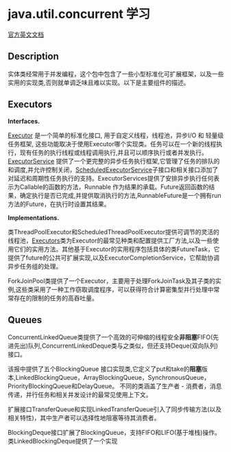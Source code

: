 # java.util.concurrent 学习

[官方英文文档](<https://docs.oracle.com/javase/8/docs/api/java/util/concurrent/package-summary.html#MemoryVisibility>)

## Description

实体类经常用于并发编程，这个包中包含了一些小型标准化可扩展框架，以及一些实用的实现类,否则就单调乏味且难以实现。以下是主要组件的描述。

## Executors

**Interfaces.**  

[Executor](Executor.md) 是一个简单的标准化接口, 用于自定义线程，线程池，异步I/O 和 轻量级任务框架, 这些功能取决于使用Executor哪个实现类。任务可以在一个新的线程执行，现有任务的执行线程或线程调用执行,并且可以顺序执行或者并发执行。[ExecutorService](ExecutorService.md) 提供了一个更完整的异步任务执行框架,它管理了任务的排队的和调度,并允许控制关闭，[ScheduledExecutorService](ScheduledExecutorService.md)子接口和相关接口添加了对延迟和周期性任务执行的支持。ExecutorServices提供了安排异步执行任何表示为Callable的函数的方法，Runnable 作为结果的承载。Future返回函数的结果，确定执行是否已完成,并提供取消执行的方法,RunnableFuture是一个拥有run方法的Future，在执行时设置其结果。

**Implementations.**

类ThreadPoolExecutor和ScheduledThreadPoolExecutor提供可调节的灵活的线程池，[Executors](Executors.md)类为Executor的最常见种类和配置提供工厂方法,以及一些使用它们的实用方法。其他基于Executor的实用程序包括具体的类FutureTask，它提供了future的公共可扩展实现,以及ExecutorCompletionService，它帮助协调异步任务组的处理。

ForkJoinPool类提供了一个Executor，主要用于处理ForkJoinTask及其子类的实例,这些类采用了一种工作窃取调度程序，可以获得符合计算密集型并行处理中常常存在的限制的任务的高吞吐量。

## Queues

ConcurrentLinkedQueue类提供了一个高效的可伸缩的线程安全**非阻塞**FIFO(先进先出)队列,ConcurrentLinkedDeque类与之类似，但还支持Deque(双向队列)接口。

该报中提供了五个BlockingQueue 接口实现类,它定义了put和take的**阻塞**版本,LinkedBlockingQueue，ArrayBlockingQueue，SynchronousQueue，PriorityBlockingQueue和DelayQueue。 不同的类涵盖了生产者 - 消费者，消息传递，并行任务和相关并发设计的最常见使用上下文。

扩展接口TransferQueue和实现LinkedTransferQueue引入了同步传输方法(以及相关特性)，其中生产者可以选择性地阻塞等待其消费者。

BlockingDeque接口扩展了BlockingQueue，支持FIFO和LIFO(基于堆栈)操作。类LinkedBlockingDeque提供了一个实现

